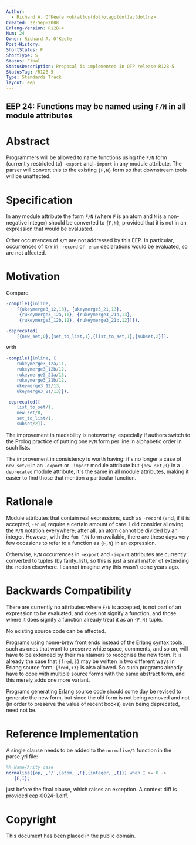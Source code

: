```yaml
---
Author:
  - Richard A. O'Keefe <ok(at)cs(dot)otago(dot)ac(dot)nz>
Created: 22-Sep-2008
Erlang-Version: R12B-4
Num: 24
Owner: Richard A. O'Keefe
Post-History: 
ShortStatus: F
ShortType: S
Status: Final
StatusDescription: Proposal is implemented in OTP release R12B-5
StatusTag: /R12B-5
Type: Standards Track
layout: eep
---
```

EEP 24: Functions may be named using `F/N` in all module attributes
----

Abstract
========

Programmers will be allowed to name functions using the
`F/N` form (currently restricted to) `-export` and `-import`
in any module attribute.  The parser will convert this
to the existing `{F,N}` form so that downstream tools will
be unaffected.

Specification
=============

In any module attribute the form `F/N` (where `F` is an atom and `N` is
a non-negative integer) should be converted to `{F,N}`, provided
that it is not in an expression that would be evaluated.

Other occurrences of `X/Y` are not addressed by this EEP.
In particular, occurrences of `X/Y` in `-record` or `-enum`
declarations would be evaluated, so are not affected.

Motivation
==========

Compare

```erlang
-compile({inline,
    [{ukeymerge3_12,13}, {ukeymerge3_21,13},
     {rukeymerge3_12a,11}, {rukeymerge3_21a,13},
     {rukeymerge3_12b,12}, {rukeymerge3_21b,12}]}).

-deprecated(
    [{new_set,0},{set_to_list,1},{list_to_set,1},{subset,2}]).
```

with

```erlang
-compile({inline, [
    rukeymerge3_12a/11,
    rukeymerge3_12b/12,
    rukeymerge3_21a/13,
    rukeymerge3_21b/12,
    ukeymerge3_12/13,
    ukeymerge3_21/13]}).

-deprecated([
    list_to_set/1,
    new_set/0,
    set_to_list/1,
    subset/2]).
```

The improvement in readability is noteworthy, especially if
authors switch to the Prolog practice of putting one `F/N` form
per line in alphabetic order in such lists.

The improvement in consistency is worth having:  it's no longer a
case of `new_set/0` in an `-export` or `-import` module attribute but
`{new_set,0}` in a `-deprecated` module attribute, it's the same in
all module attributes, making it easier to find those that mention
a particular function.

Rationale
=========

Module attributes that contain real expressions, such as `-record`
(and, if it is accepted, `-enum`) require a certain amount of care.
I did consider allowing the `F/N` notation everywhere; after all,
an atom cannot be divided by an integer.  However, with the
`fun F/N` form available, there are these days very few occasions
to refer to a function as `{F,N}` in an expression.

Otherwise, `F/N` occurrences in `-export` and `-import` attributes are
currently converted to tuples (by farity_list), so this is just a
small matter of extending the notion elsewhere.  I cannot imagine
why this wasn't done years ago.

Backwards Compatibility
=======================

There are currently no attributes where `F/N` is accepted,
is not part of an expression to be evaluated, and does not
signify a function, and those where it does signify a function
already treat it as an `{F,N}` tuple.

No existing source code can be affected.

Programs using home-brew front ends instead of the Erlang
syntax tools, such as ones that want to preserve white
space, comments, and so on, will have to be extended by
their maintainers to recognise the new form.  It is
already the case that `{fred,3}` may be written in two
different ways in Erlang source form: `{fred,+3}` is also
allowed.  So such programs already have to cope with
multiple source forms with the same abstract form, and
this merely adds one more variant.

Programs generating Erlang source code should some day
be revised to generate the new form, but since the old form
is not being removed and not (in order to preserve the
value of recent books) even being deprecated, need not be.

Reference Implementation
========================

A single clause needs to be added to the `normalise/1`
function in the parse.yrl file:

```erlang
%% Name/Arity case
normalise({op,_,'/',{atom,_,F},{integer,_,I}}) when I >= 0 ->
   {F,I};
```

just before the final clause, which raises an exception.
A context diff is provided [eep-0024-1.diff][].

[eep-0024-1.diff]: eep-0024-1.diff "Diff to apply to parse.yrl"

Copyright
=========

This document has been placed in the public domain.

[EmacsVar]: <> "Local Variables:"
[EmacsVar]: <> "mode: indented-text"
[EmacsVar]: <> "indent-tabs-mode: nil"
[EmacsVar]: <> "sentence-end-double-space: t"
[EmacsVar]: <> "fill-column: 70"
[EmacsVar]: <> "coding: utf-8"
[EmacsVar]: <> "End:"